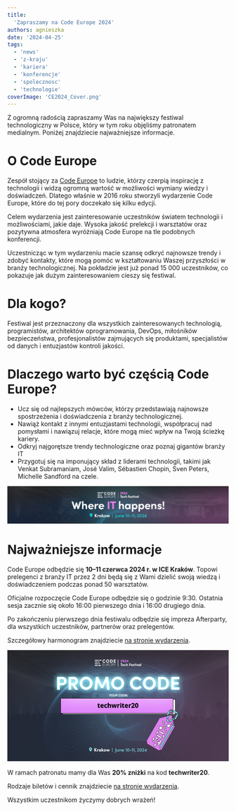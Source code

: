 ```yaml
---
title:
  'Zapraszamy na Code Europe 2024'
authors: agnieszka
date: '2024-04-25'
tags:
  - 'news'
  - 'z-kraju'
  - 'kariera'
  - 'konferencje'
  - 'spolecznosc'
  - 'technologie'
coverImage: 'CE2024_Cover.png'
---
```


Z ogromną radością zapraszamy Was na największy festiwal technologiczny w Polsce, który w tym roku objęliśmy patronatem medialnym. Poniżej znajdziecie najważniejsze informacje.

<!--truncate-->


# O Code Europe

Zespół stojący za [Code Europe](https://www.codeeurope.pl/pl/) to ludzie, którzy czerpią inspirację z technologii i widzą ogromną wartość w możliwości wymiany wiedzy i doświadczeń. Dlatego właśnie w 2016 roku stworzyli wydarzenie Code Europe, które do tej pory doczekało się kilku edycji.

Celem wydarzenia jest zainteresowanie uczestników światem technologii i możliwościami, jakie daje. Wysoka jakość prelekcji i warsztatów oraz pozytywna atmosfera wyróżniają Code Europe na tle podobnych konferencji.


Uczestnicząc w tym wydarzeniu macie szansę odkryć najnowsze trendy i zdobyć kontakty, które mogą pomóc w kształtowaniu Waszej przyszłości w branży technologicznej. Na pokładzie jest już ponad 15 000 uczestników, co pokazuje jak dużym zainteresowaniem cieszy się festiwal. 

# Dla kogo?

Festiwal jest przeznaczony dla wszystkich zainteresowanych technologią, programistów, architektów oprogramowania, DevOps, miłośników bezpieczeństwa, profesjonalistów zajmujących się produktami, specjalistów od danych i entuzjastów kontroli jakości.

# Dlaczego warto być częścią Code Europe?

- Ucz się od najlepszych mówców, którzy przedstawiają najnowsze spostrzeżenia i doświadczenia z branży technologicznej.
- Nawiąż kontakt z innymi entuzjastami technologii, współpracuj nad pomysłami i nawiązuj relacje, które mogą mieć wpływ na Twoją ścieżkę kariery.
- Odkryj najgorętsze trendy technologiczne oraz poznaj gigantów branży IT
- Przygotuj się na imponujący skład z liderami technologii, takimi jak Venkat Subramaniam, José Valim, Sébastien Chopin, Sven Peters, Michelle Sandford na czele.

![CE2024_Linkedin_Cover](images/CE2024_Linkedin_Cover.png)

# Najważniejsze informacje

Code Europe odbędzie się **10–11 czerwca 2024 r. w ICE Kraków**. Topowi prelegenci z branży IT przez 2 dni będą się z Wami dzielić swoją wiedzą i doświadczeniem podczas ponad 50 warsztatów.

Oficjalne rozpoczęcie Code Europe odbędzie się o godzinie 9:30. Ostatnia sesja zacznie się około 16:00 pierwszego dnia i 16:00 drugiego dnia.

Po zakończeniu pierwszego dnia festiwalu odbędzie się impreza Afterparty, dla wszystkich uczestników, partnerów oraz prelegentów.

Szczegółowy harmonogram znajdziecie [na stronie wydarzenia](https://www.codeeurope.pl/pl/agenda).

![CE2024_Promo_Code](images/CE2024_Promo_Code.png)

W ramach patronatu mamy dla Was **20% zniżki** na kod **techwriter20**.

Rodzaje biletów i cennik znajdziecie [na stronie wydarzenia](https://www.codeeurope.pl/pl/kup-bilet).

Wszystkim uczestnikom życzymy dobrych wrażeń!
